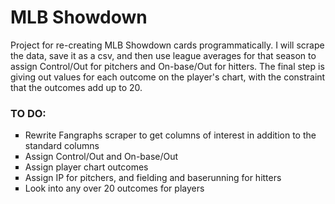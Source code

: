 # MLB Showdown
Project for re-creating MLB Showdown cards programmatically. I will scrape the data, save it as a csv, and then use league averages for that season to assign Control/Out for pitchers and On-base/Out for hitters. The final step is giving out values for each outcome on the player's chart, with the constraint that the outcomes add up to 20.

### TO DO:
<ul type='square'>
	<li> Rewrite Fangraphs scraper to get columns of interest in addition to the standard columns </li>
	<li> Assign Control/Out and On-base/Out </li>
	<li> Assign player chart outcomes </li>
	<li> Assign IP for pitchers, and fielding and baserunning for hitters </li>
	<li> Look into any over 20 outcomes for players </li>
